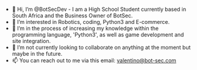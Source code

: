- 👋 Hi, I’m @BotSecDev - I am a High School Student currently based in South Africa and the Business Owner of BotSec.
- 👀 I’m interested in Robotics, coding, Python3 and E-commerce.
- 🌱 I’m in the process of increasing my knowledge within the programming language, 'Python3', as well as game development and site integration.
- 💞️ I’m not currently looking to collaborate on anything at the moment but maybe in the future.
- 📫 You can reach out to me via this email: valentino@bot-sec.com

<!---
BotSecDev/BotSecDev is a ✨ special ✨ repository because its `README.md` (this file) appears on your GitHub profile.
You can click the Preview link to take a look at your changes.
--->
